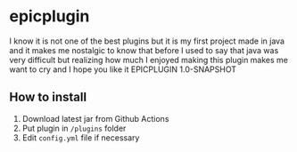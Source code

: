 # epicplugin
I know it is not one of the best plugins but it is my first project made in java and it makes me nostalgic 
to know that before I used to say that java was very difficult but 
realizing how much I enjoyed making this plugin makes me want to cry and I hope you like it EPICPLUGIN 1.0-SNAPSHOT

## How to install
1. Download latest jar from Github Actions
2. Put plugin in `/plugins` folder
3. Edit `config.yml` file if necessary
